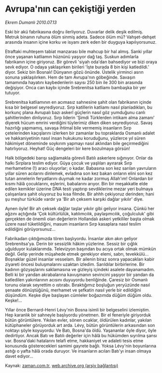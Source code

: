 # Avrupa'nın can çekiştiği yerden

*Ekrem Dumanlı 2010.07.13*

<td class="columnist-detail">
<p>Eski bir akü fabrikasına doğru ilerliyoruz. Duvarlar delik deşik edilmiş. Metruk binanın ruhuna ölüm sinmiş adeta. Sadece ölüm mü? Vahşet-dehşet arasında insanın içine korku ve isyanı zerk eden bir duyguya kapılıyorsunuz.</p>
<p>
<div id="haberMetinDiv">
<p> Etraftaki muhteşem tabiat manzarası bile mahcup bir hal almış. Sanki yıllar önce yaşanan katliamın hüznünü yaşıyor dağ taş. Suskun adımlarla fabrikanın içine giriyoruz. Bir görevli 'siyah oda'dan bahsediyor ve bizi oraya sevk ediyor. O odaya yaklaşırken birileri 'İşte burada 8 bin kişi katledildi.' diyor. Sekiz bin Bosnalı! Dünyanın gözü önünde. Üstelik yirminci asrın sonuna yaklaşılırken. Hem de tam Avrupa'nın göbeğinde. Savaşın tamamında hayatını kaybedenlerin sayısı 250 bin ile 300 bin arasında değişiyor. Onca can kaybı içinde Srebrenitsa katliamı bambaşka bir yer tutuyor.
<p>Srebrenitsa katliamının en acımasız sahnesine şahit olan fabrikanın içinde kısa bir belgesel seyrediyoruz. Sırp katillerin katliamı nasıl planladıkları, bu korkunç plana Avrupalı bazı askerî güçlerin nasıl göz yumduğunu canlı şahitlerinden dinliyoruz. Sırp liderin 'Şimdi Türklerden intikam alma zamanı' diyerek hücum emrini verdiğini tüylerimiz diken diken seyrediyoruz. Savaş hazırlığı yapmamış, savaşa ihtimal bile vermemiş insanların Sırp çetelerinden kaçışlarını izlerken bir zamanlar bu topraklarda Osmanlı adalet ve hakkaniyetinin nasıl insan hukukunu koruduğunu, yüzlerce yıl süren hâkimiyet döneminde soykırım yapmayı nasıl aklından bile geçirmediğini hatırlıyoruz. Heyhat! Güç dengeleri bir kere bozulmaya görsün!
<p>Halk bölgedeki barışı sağlamakla görevli Batılı askerlere sığınıyor. Onlar da halkı Sırplara teslim ediyor. Güya çocuk ve yaşlıları ayırarak Sırp merhametine (!) aracı oluyorlar; o kadar. Babasına son kez sarılan yavruların yıllar süren acılarını dinlemek, evladına son kez bakan onların elini son kez tutan annelerin feryatlarını duymak ne kadar zormuş Allah'ım! Onlardan bir kısmı hâlâ çocuklarını, eşlerini, babalarını arıyor. Bin bir meşakkatle elde edilen kemikler üzerine DNA testi yaptırıp sevdiklerine mezar yeri bulmaya çalışanlara şahit oluyoruz bu kısa filmde. Bir ahhh çekiyoruz derinden; hani şu meşhur türküde vardır ya 'Bir ah çeksem karşıki dağlar yıkılır' diye.
<p>Aynen öyle! Bir ah çeksek dağlar taşlar yıkılır gibi geliyor insana. Çünkü her ağzını açtığında 'Çok kültürlülük, katılımcılık, paylaşımcılık, çoğulculuk' gibi gerçekten de önemli olan değerlerin Hollandalı askeri yetkililer başta olmak üzere nasıl tüketildiğini, masum insanların Sırp kasaplara nasıl teslim edildiğini görüyorsunuz...
<p>Fabrikadan çıktığımızda tören başlıyordu. İnsanlar akın akın geliyor Srebrenitsa'ya. Derin bir sessizlik hâkim yüzlerine. Sessiz bir çığlık uğulduyor kulaklarımda. Televizyon başından bu acıya ortak olmak mümkün değil. Gelip yerinde müşahede etmek gerekiyor elemi, sabrı, tevekkülü... Boşnaklar güzel insanlar vesselam. Bir ailenin biraz sonra yapacakları kabir ziyareti öncesi buluşmalarını uzaktan izledim. Sarıldılar birbirlerine. Bir kadının gözyaşlarını saklamasına ve gizleyiş içindeki asalete dayanamadım. Belli ki bir yandan akrabalarına kavuşmanın sevincini yaşıyor bir yandan da katledilen yakınlarının acısını duyuyordu benliğinde. Çaresiz bir Osmanlı torunu olarak seyrettim o ıstırabı. Bıraktığımız boşluğun yeryüzünde nasıl şenaate dönüştüğünü, merhamet ve şefkatin nasıl yerle bir edildiğini düşündüm. Keşke diye başlayan cümleler boğazımda düğüm düğüm oldu. Keşke!...
<p>Yıllar önce Bernard-Henri Lévy'nin Bosna isimli bir belgeselini izlemiştim. Hep karanlık bir sahneyle başlıyordu yönetmen. Bir el feneriyle giriyorduk bütün görüntülere. Yıkılan evler, sönen ocaklar, öldürülen kadınlar, yakılan kütüphaneler görüyorduk art arda. Lévy, bütün görüntülerin arkasından son noktayı şöyle koyuyordu: Ve Batı, Bosna'da öldü. Yaşananlar öyle diyor, öyle dedirtiyor. Ancak Batı ve Batılı değerler için hâlâ bu hükümden sıyrılma şansı var. Bosna'daki hatalarını telafi etme, hakkaniyet ve adaleti tesis etme konusunda gösterecekleri samimi gayrete bağlı. Yoksa Lévy'nin boyunlarına astığı o yafta hâlâ orada duruyor. Ve insanların acıları Batı'yı insan olmaya davet ediyor...</p></p></p></p></p></p></div>
</p>
<a href="http://web.archive.org/web/20110105003903/mailto:e.dumanli@zaman.com.tr">
</a></td>

Kaynak: [zaman.com.tr](http://zaman.com.tr/yazar.do?yazino=1004888), [web.archive.org (arşiv bağlantısı)](http://web.archive.org/web/20110105003903/http://www.zaman.com.tr/yazar.do?yazino=1004888)
